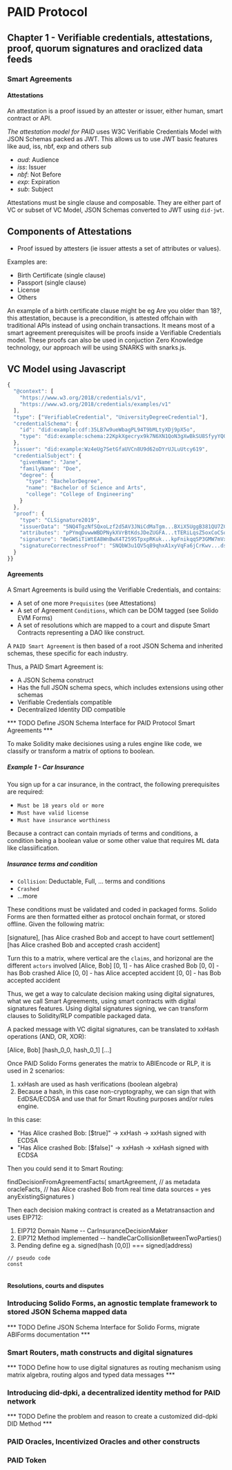 # PAID Protocol

## Chapter 1 - Verifiable credentials, attestations, proof, quorum signatures and oraclized data feeds


### Smart Agreements

#### Attestations
An attestation is a proof issued by an attester or issuer, either human, smart contract or API.

*The attestation model for PAID* uses W3C Verifiable Credentials Model with JSON Schemas packed as JWT. This allows us to use JWT basic features like aud, iss, nbf, exp and others sub

- *aud*: Audience
- *iss*: Issuer
- *nbf*: Not Before
- *exp*: Expiration
- *sub*: Subject


Attestations must be single clause and composable. They are either part of VC or subset of VC Model, JSON Schemas converted to JWT using `did-jwt`.

## Components of Attestations
- Proof issued by attesters (ie issuer attests a set of attributes or values).

Examples are:
- Birth Certificate (single clause)
- Passport (single clause)
- License
- Others 

An example of a birth certificate clause might be eg Are you older than 18?, this attestation, because is a precondition, is attested offchain with traditional APIs instead of using onchain transactions. It means most of a smart agreement prerequisites will be proofs inside a Verifiable Credentials model. These proofs can also be used in conjuction Zero Knowledge technology, our approach will be using SNARKS with snarks.js.


## VC Model using Javascript
```javascript
{
  "@context": [
    "https://www.w3.org/2018/credentials/v1",
    "https://www.w3.org/2018/credentials/examples/v1"
  ],
  "type": ["VerifiableCredential", "UniversityDegreeCredential"],
  "credentialSchema": {
    "id": "did:example:cdf:35LB7w9ueWbagPL94T9bMLtyXDj9pX5o",
    "type": "did:example:schema:22KpkXgecryx9k7N6XN1QoN3gXwBkSU8SfyyYQG"
  },
  "issuer": "did:example:Wz4eUg7SetGfaUVCn8U9d62oDYrUJLuUtcy619",
  "credentialSubject": {
    "givenName": "Jane",
    "familyName": "Doe",
    "degree": {
      "type": "BachelorDegree",
      "name": "Bachelor of Science and Arts",
      "college": "College of Engineering"
    }
  },
  "proof": {
    "type": "CLSignature2019",
    "issuerData": "5NQ4TgzNfSQxoLzf2d5AV3JNiCdMaTgm...BXiX5UggB381QU7ZCgqWivUmy4D",
    "attributes": "pPYmqDvwwWBDPNykXVrBtKdsJDeZUGFA...tTERiLqsZ5oxCoCSodPQaggkDJy",
    "signature": "8eGWSiTiWtEA8WnBwX4T259STpxpRKuk...kpFnikqqSP3GMW7mVxC4chxFhVs",
    "signatureCorrectnessProof": "SNQbW3u1QV5q89qhxA1xyVqFa6jCrKwv...dsRypyuGGK3RhhBUvH1tPEL8orH"
  }
}}

```
#### Agreements
A Smart Agreements is build using the Verifiable Credentials, and contains:

- A set of one more `Prequisites` (see Attestations)
- A set of Agreement `Conditions`, which can be DOM tagged (see Solido EVM Forms)
- A set of resolutions which are mapped to a court and dispute Smart Contracts representing a DAO like construct.

A `PAID Smart Agreement` is then based of a root JSON Schema and inherited schemas, these specific for each industry.

Thus, a PAID Smart Agreement is:

- A JSON Schema construct
- Has the full JSON schema specs, which includes extensions using other schemas
- Verifiable Credentials compatible
- Decentralized Identity DID compatible

*** TODO Define JSON Schema Interface for PAID Protocol Smart Agreements ***


To make Solidity make decisiones using a rules engine like code, we classify or transform a matrix of options to boolean.

##### Example 1 - Car Insurance

You sign up for a car insurance, in the contract, the following prerequisites are required:

- `Must be 18 years old or more`
- `Must have valid license`
- `Must have insurance worthiness`

Because a contract can contain myriads of terms and conditions, a condition being a boolean value or some other value that requires ML data like
classiification. 

##### Insurance terms and condition

- `Collision`: Deductable, Full, ... terms and conditions
- `Crashed`
- ...more

These conditions must be validated and coded in packaged forms. Solido Forms are then formatted either as protocol onchain format, or stored offline.
 Given the following matrix:
 
 [signature],
 [has Alice crashed Bob and accept to have court settlement]
 [has Alice crashed Bob and accepted crash accident]
 

Turn this to a matrix, where vertical are the `claims`, and horizonal are the different `actors` involved
[Alice, Bob]
[0, 1]    - has Alice crashed Bob
[0, 0]    - has Bob crashed Alice
[0, 0]    - has Alice accepted accident
[0, 0]    - has Bob accepted accident


Thus, we get a way to calculate decision making using digital signatures, what we call Smart Agreements, using smart contracts with digital signatures features. 
Using digital signatures signing, we can transform clauses to Solidity/RLP compatible packaged data.

A packed message with VC digital signatures, can be translated to xxHash operations (AND, OR, XOR):

[Alice, Bob]
[hash_0_0, hash_0_1]
[...]

Once PAID Solido Forms generates the matrix to ABIEncode or RLP, it is used in 2 scenarios:

1. xxHash are used as hash verifications (boolean algebra)
2. Because a hash, in this case non-cryptography, we can sign that with EdDSA/ECDSA and use that for Smart Routing purposes and/or rules engine.

In this case:

- "Has Alice crashed Bob: [$true]"  -> xxHash -> xxHash signed with ECDSA
- "Has Alice crashed Bob: [$false]" -> xxHash -> xxHash signed with ECDSA

Then you could send it to Smart Routing:


findDecisionFromAgreementFacts(
   smartAgreement,   // as metadata
   oracleFacts,      // has Alice crashed Bob from real time data sources = yes
   anyExistingSignatures
)

Then each decision making contract is created as a Metatransaction and uses EIP712:

1. EIP712 Domain Name -- CarInsuranceDecisionMaker
2. EIP712 Method implemented -- handleCarCollisionBetweenTwoParties()
3. Pending define eg
    a. signed(hash [0,0]) === signed(address)




























```
// pseudo code
const 


```

#### Resolutions, courts and disputes

### Introducing Solido Forms, an agnostic template framework to stored JSON Schema mapped data

*** TODO Define JSON Schema Interface for Solido Forms, migrate ABIForms documentation ***


### Smart Routers, math constructs and digital signatures 

*** TODO Define how to use digital signatures as routing mechanism using matrix algebra, routing  algos and typed data messages ***


### Introducing did-dpki, a decentralized identity method for PAID network

*** TODO Define the problem and reason to create a customized did-dpki DID Method ***


### PAID Oracles, Incentivized Oracles and other constructs


### PAID Token
